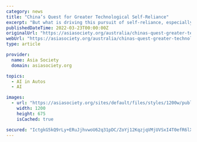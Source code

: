 ```yaml
---
category: news
title: "China’s Quest for Greater Technological Self-Reliance"
excerpt: "But what is driving this pursuit of self-reliance, especially for China ... world of e-commerce by leapfrogging from cash to cashless payment systems. Alibaba, Baidu, and other PRC firms are also active in cutting-edge artificial intelligence research."
publishedDateTime: 2022-03-23T00:00:00Z
originalUrl: "https://asiasociety.org/australia/chinas-quest-greater-technological-self-reliance"
webUrl: "https://asiasociety.org/australia/chinas-quest-greater-technological-self-reliance"
type: article

provider:
  name: Asia Society
  domain: asiasociety.org

topics:
  - AI in Autos
  - AI

images:
  - url: "https://asiasociety.org/sites/default/files/styles/1200w/public/2021-03/Bates%20Gill%20essay%20-%20Made%20in%20China%20chip%20-%20ROMSVETNIK-%20shutterstock.jpg"
    width: 1200
    height: 675
    isCached: true

secured: "IctgkG5kQ9rLy+ERuJjhvwoU62q31pDC/ZoYj12KqzjqVMjUVSxI4T0efR6lXvdN1AiFMOz5j9GMJt3Pp6bti+dRTL7EHq2EFj9D1EhkflOVcyuDJfF+rfMKHldNCiQO5MZ5Oh5AGJ990P62PjAfN5W+/cMRX7O1UMVNE6ZRcmA2rgZWzorrLmzwVvuojhPBD4UoFrxZzFMMTesuxGJaGt0EY8Z6h55j+nb8zMfhfYjglPLyMEDqGN8+i/cTqGmE7xRMWti5taN83MVrj/GWa4scamvJ2+dmBxpBuqYnfNcTau4KFkMPWZDbpRQPFBP0JjG29mXo2P5rqdcgfEodAXQAS7gSuCCjaqn3Fj8fK5M=;wu7DtQh1XpwFgKxavrhgTw=="
---
```


